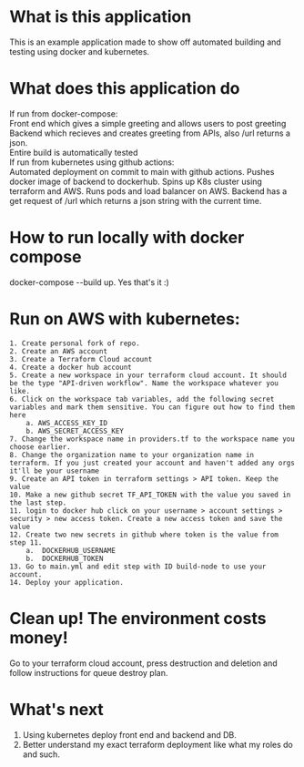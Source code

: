 # What is this application
This is an example application made to show off automated building and testing using docker and kubernetes. 
# What does this application do
If run from docker-compose: <br/>
    Front end which gives a simple greeting and allows users to post greeting
    Backend which recieves and creates greeting from APIs, also /url returns a json.   
    Entire build is automatically tested<br/>
If run from kubernetes using github actions:<br/>
    Automated deployment on commit to main with github actions.
    Pushes docker image of backend to dockerhub. Spins up K8s cluster using terraform and AWS.
    Runs pods and load balancer on AWS. 
    Backend has a get request of /url which returns a json string with the current time.

# How to run locally with docker compose
docker-compose --build up. Yes that's it :)

# Run on AWS with kubernetes: 
    1. Create personal fork of repo.
    2. Create an AWS account
    3. Create a Terraform Cloud account
    4. Create a docker hub account
    5. Create a new workspace in your terraform cloud account. It should be the type "API-driven workflow". Name the workspace whatever you like. 
    6. Click on the workspace tab variables, add the following secret variables and mark them sensitive. You can figure out how to find them here
        a. AWS_ACCESS_KEY_ID 
        b. AWS_SECRET_ACCESS_KEY
    7. Change the workspace name in providers.tf to the workspace name you choose earlier. 
    8. Change the organization name to your organization name in terraform. If you just created your account and haven't added any orgs it'll be your username
    9. Create an API token in terraform settings > API token. Keep the value
    10. Make a new github secret TF_API_TOKEN with the value you saved in the last step. 
    11. login to docker hub click on your username > account settings > security > new access token. Create a new access token and save the value 
    12. Create two new secrets in github where token is the value from step 11. 
        a.  DOCKERHUB_USERNAME
        b.  DOCKERHUB_TOKEN
    13. Go to main.yml and edit step with ID build-node to use your account. 
    14. Deploy your application. 

# Clean up! The environment costs money!
Go to your terraform cloud account, press destruction and deletion and follow instructions for queue destroy plan. 

# What's next
1. Using kubernetes deploy front end and backend and DB.
2. Better understand my exact terraform deployment like what my roles do and such. 